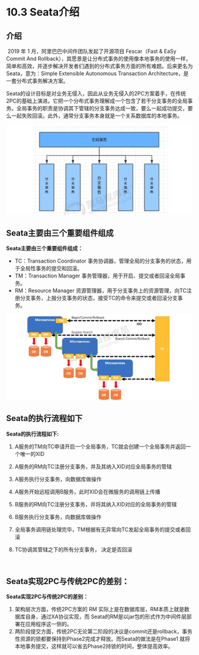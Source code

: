 # 10.3 Seata介绍

## 介绍

​	2019 年 1 月，阿里巴巴中间件团队发起了开源项目 Fescar（Fast & EaSy Commit And Rollback），其愿景是让分布式事务的使用像本地事务的使用一样，简单和高效，并逐步解决开发者们遇到的分布式事务方面的所有难题。后来更名为 Seata，意为：Simple Extensible Autonomous Transaction Architecture，是一套分布式事务解决方案。

​	Seata的设计目标是对业务无侵入，因此从业务无侵入的2PC方案着手，在传统2PC的基础上演进。它把一个分布式事务理解成一个包含了若干分支事务的全局事务。全局事务的职责是协调其下管辖的分支事务达成一致，要么一起成功提交，要么一起失败回滚。此外，通常分支事务本身就是一个关系数据库的本地事务。

![Seata介绍](./assets/Seata介绍.png)

## Seata主要由三个重要组件组成

**Seata主要由三个重要组件组成：**

- TC：Transaction Coordinator 事务协调器，管理全局的分支事务的状态，用于全局性事务的提交和回滚。
- TM：Transaction Manager 事务管理器，用于开启、提交或者回滚全局事务。
- RM：Resource Manager 资源管理器，用于分支事务上的资源管理，向TC注册分支事务，上报分支事务的状态，接受TC的命令来提交或者回滚分支事务。

![Seata组成](./assets/Seata组成.png)

## Seata的执行流程如下

**Seata的执行流程如下:** 

1. A服务的TM向TC申请开启一个全局事务，TC就会创建一个全局事务并返回一个唯一的XID

2.  A服务的RM向TC注册分支事务，并及其纳入XID对应全局事务的管辖

3. A服务执行分支事务，向数据库做操作

4. A服务开始远程调用B服务，此时XID会在微服务的调用链上传播

5. B服务的RM向TC注册分支事务，并将其纳入XID对应的全局事务的管辖

6. B服务执行分支事务，向数据库做操作

7. 全局事务调用链处理完毕，TM根据有无异常向TC发起全局事务的提交或者回滚

8. TC协调其管辖之下的所有分支事务， 决定是否回滚

   ​

## **Seata实现2PC与传统2PC的差别：** 

**Seata实现2PC与传统2PC的差别：** 

1.  架构层次方面，传统2PC方案的 RM 实际上是在数据库层，RM本质上就是数据库自身，通过XA协议实现，而 Seata的RM是以jar包的形式作为中间件层部署在应用程序这一侧的。
2. 两阶段提交方面，传统2PC无论第二阶段的决议是commit还是rollback，事务性资源的锁都要保持到Phase2完成才释放。而Seata的做法是在Phase1 就将本地事务提交，这样就可以省去Phase2持锁的时间，整体提高效率。